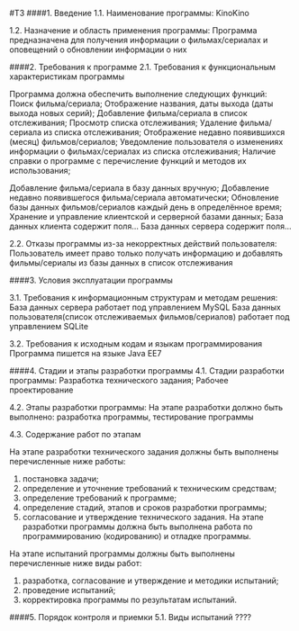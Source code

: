 #ТЗ
####1. Введение 
1.1. Наименование программы: KinoKino

1.2. Назначение и область применения программы: Программа предназначена для получения информации о фильмах/сериалах и оповещений о обновлении информации о них

####2. Требования к программе 
2.1. Требования к функциональным характеристикам программы

Программа должна обеспечить выполнение следующих функций:
Поиск фильма/сериала;
Отображение названия, даты выхода (даты выхода новых серий);
Добавление фильма/сериала в список отслеживания;
Просмотр списка отслеживания;
Удаление фильма/сериала из списка отслеживания;
Отображение недавно появившихся (месяц) фильмов/сериалов;
Уведомление пользователя о изменениях информации о фильмах/сериалах из списка отслеживания;
Наличие справки о программе с перечисление функций и методов их использования;

Добавление фильма/сериала в базу данных вручную;
Добавление недавно появившегося фильма/сериала автоматически;
Обновление базы данных фильмов/сериалов каждый день в определённое время;
Хранение и управление клиентской и серверной базами данных;
База данных клиента содержит поля…
База данных сервера содержит поля…



2.2. Отказы программы из-за некорректных действий пользователя:
Пользователь имеет право только получать информацию и добавлять фильмы/сериалы из базы данных в список отслеживания

####3. Условия эксплуатации программы 

3.1. Требования к информационным структурам и методам решения:
База данных сервера работает под управлением MySQL
База данных пользователя(список отслеживаемых фильмов/сериалов) работает под управлением SQLite

3.2. Требования к исходным кодам и языкам программирования 
Программа пишется на языке Java EE7

####4. Стадии и этапы разработки программы
4.1. Стадии разработки программы:
Разработка технического задания;
Рабочее проектирование

4.2. Этапы разработки программы:
На этапе разработки должно быть выполнено: разработка программы, тестирование программы

4.3. Содержание работ по этапам 

На этапе разработки технического задания должны быть выполнены перечисленные ниже работы: 
1. постановка задачи; 
2. определение и уточнение требований к техническим средствам; 
3. определение требований к программе; 
4. определение стадий, этапов и сроков разработки программы;
5. согласование и утверждение технического задания. 
На этапе разработки программы должна быть выполнена работа по программированию (кодированию) и отладке программы. 

На этапе испытаний программы должны быть выполнены перечисленные ниже виды работ: 
1. разработка, согласование и утверждение и методики испытаний; 
2. проведение испытаний; 
3. корректировка программы по результатам испытаний. 

####5. Порядок контроля и приемки 
5.1. Виды испытаний 
????

